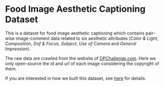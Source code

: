 # Food Image Aesthetic Captioning Dataset

This is a dataset for food image aesthetic captioning which contains pair-wise
image-comment data related to six aesthetic attributes (*Color & Light*, *Composition*, *Dof & Focus*, *Subject*, *Use of Camera* and *General Impression*).

The raw data are crawled from the website of [DPChallenge.com](http://dpchallenge.com). Here we only open-source the id and url of each image considering the copyright of them.

If you are interested in how we built this dataset, see [here](build_dataset) for details.
